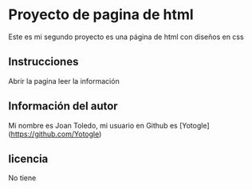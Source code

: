 # Proyecto de pagina de html
Este es mi segundo proyecto es una página de html con diseños en css

## Instrucciones
Abrir la pagina
leer la información

## Información del autor
Mi nombre es Joan Toledo, mi usuario en Github es [Yotogle] (https://github.com/Yotogle)

## licencia
No tiene 